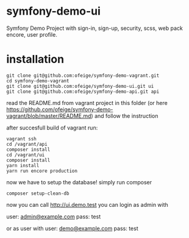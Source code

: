 # symfony-demo-ui
Symfony Demo Project with sign-in, sign-up, security, scss, web pack encore, user profile.  

# installation

``` 
git clone git@github.com:ofeige/symfony-demo-vagrant.git
cd symfony-demo-vagrant
git clone git@github.com:ofeige/symfony-demo-ui.git ui
git clone git@github.com:ofeige/symfony-demo-api.git api
``` 

read the README.md from vagrant project in this folder (or here https://github.com/ofeige/symfony-demo-vagrant/blob/master/README.md) and follow the instruction

after succesfull build of vagrant run:
``` 
vagrant ssh
cd /vagrant/api
composer install
cd /vagrant/ui
composer install
yarn install
yarn run encore production 
``` 

now we have to setup the database! simply run composer
``` 
composer setup-clean-db
``` 

now you can call http://ui.demo.test 
you can login as admin with 

user: admin@example.com
pass: test

or as user with
user: demo@example.com
pass: test
